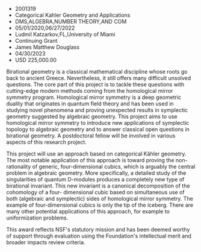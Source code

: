 
* 2001319
* Categorical Kahler Geometry and Applications
* DMS,ALGEBRA,NUMBER THEORY,AND COM
* 05/01/2020,06/27/2022
* Ludmil Katzarkov,FL,University of Miami
* Continuing Grant
* James Matthew Douglass
* 04/30/2023
* USD 225,000.00

Birational geometry is a classical mathematical discipline whose roots go back
to ancient Greece. Nevertheless, it still offers many difficult unsolved
questions. The core part of this project is to tackle these questions with
cutting-edge modern methods coming from the homological mirror symmetry program.
Homological mirror symmetry is a deep geometric duality that originates in
quantum field theory and has been used in studying novel phenomena and proving
unexpected results in symplectic geometry suggested by algebraic geometry. This
project aims to use homological mirror symmetry to introduce new applications of
symplectic topology to algebraic geometry and to answer classical open questions
in birational geometry. A postdoctoral fellow will be involved in various
aspects of this research project.

This project will use an approach based on categorical Kähler geometry. The most
notable application of this approach is toward proving the non-rationality of
generic, four-dimensional cubics, which is arguably the central problem in
algebraic geometry. More specifically, a detailed study of the singularities of
quantum D-modules produces a completely new type of birational invariant. This
new invariant is a canonical decomposition of the cohomology of a four-
dimensional cubic based on simultaneous use of both (algebraic and symplectic)
sides of homological mirror symmetry. The example of four-dimensional cubics is
only the tip of the iceberg. There are many other potential applications of this
approach, for example to uniformization problems.

This award reflects NSF's statutory mission and has been deemed worthy of
support through evaluation using the Foundation's intellectual merit and broader
impacts review criteria.

